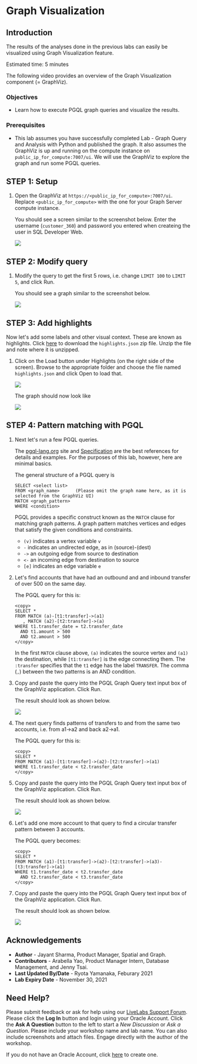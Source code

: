 # Graph Visualization

## Introduction

The results of the analyses done in the previous labs can easily be visualized using Graph Visualization feature.

Estimated time: 5 minutes

The following video provides an overview of the Graph Visualization component (= GraphViz).

[](youtube:zfefKdNfAY4)

### Objectives

- Learn how to execute PGQL graph queries and visualize the results.

### Prerequisites

- This lab assumes you have successfully completed Lab - Graph Query and Analysis with Python and published the graph. It also assumes the GraphViz is up and running on the compute instance on `public_ip_for_compute:7007/ui`. We will use the GraphViz to explore the graph and run some PGQL queries.

## **STEP 1:** Setup

1. Open the GraphViz at `https://<public_ip_for_compute>:7007/ui`. Replace `<public_ip_for_compute>` with the one for your Graph Server compute instance.

    You should see a screen similar to the screenshot below. Enter the username (`customer_360`) and password you entered when createing the user in SQL Developer Web.

    ![](images/ADB_GViz_Login.png)

## **STEP 2:** Modify query

1. Modify the query to get the first 5 rows, i.e. change `LIMIT 100` to `LIMIT 5`, and click Run.

    You should see a graph similar to the screenshot below.

    ![](images/show-5-elements.jpg)

## **STEP 3:** Add highlights

Now let's add some labels and other visual context. These are known as highlights. Click [here](./highlights.json.zip) to download the `highlights.json` zip file. Unzip the file and note where it is unzipped.

1. Click on the Load button under Highlights (on the right side of the screen). Browse to the appropriate folder and choose the file named `highlights.json` and click Open to load that.

    ![](images/GraphVizLoadHighlights.png)

    The graph should now look like

    ![](images/GraphVizWithHighlights.png)

## **STEP 4:** Pattern matching with PGQL

1. Next let's run a few PGQL queries.

    The [pgql-lang.org](http://pgql-lang.org) site and [Specification](http://pgql-lang.org/spec/1.3) are the best references for details and examples. For the purposes of this lab, however, here are minimal basics.

    The general structure of a PGQL query is

    ```
    SELECT <select list>
    FROM <graph_name>      (Please omit the graph name here, as it is selected from the GraphViz UI)
    MATCH <graph_pattern>
    WHERE <condition>
    ```

    PGQL provides a specific construct known as the `MATCH` clause for matching graph patterns. A graph pattern matches vertices and edges that satisfy the given conditions and constraints.  
    - `(v)` indicates a vertex variable `v`   
    - `-` indicates an undirected edge, as in (source)-(dest)  
    - `->` an outgoing edge from source to destination  
    - `<-` an incoming edge from destination to source  
    - `[e]` indicates an edge variable `e`

2. Let's find accounts that have had an outbound and and inbound transfer of over 500 on the same day.

    The PGQL query for this is:

    ```
    <copy>
    SELECT *
    FROM MATCH (a)-[t1:transfer]->(a1)
       , MATCH (a2)-[t2:transfer]->(a)
    WHERE t1.transfer_date = t2.transfer_date
      AND t1.amount > 500
      AND t2.amount > 500
    </copy>
    ```

    In the first `MATCH` clause above, `(a)` indicates the source vertex and `(a1)` the destination, while `[t1:transfer]` is the edge connecting them. The `:transfer` specifies that the `t1` edge has the label `TRANSFER`. The comma (`,`) between the two patterns is an AND condition.

3. Copy and paste the query into the PGQL Graph Query text input box of the GraphViz application. Click Run.

    The result should look as shown below.

    ![](images/same-day-transfers.jpg)

4. The next query finds patterns of transfers to and from the same two accounts, i.e. from a1->a2 and back a2->a1.

    The PGQL query for this is:
    ```
    <copy>
    SELECT *
    FROM MATCH (a1)-[t1:transfer]->(a2)-[t2:transfer]->(a1)
    WHERE t1.transfer_date < t2.transfer_date
    </copy>
    ```

5. Copy and paste the query into the PGQL Graph Query text input box of the GraphViz application. Click Run.

    The result should look as shown below.

    ![](images/cycle-2-hops.jpg)

6. Let's add one more account to that query to find a circular transfer pattern between 3 accounts.

    The PGQL query becomes:
    ```
    <copy>
    SELECT *
    FROM MATCH (a1)-[t1:transfer]->(a2)-[t2:transfer]->(a3)-[t3:transfer]->(a1)
    WHERE t1.transfer_date < t2.transfer_date
      AND t2.transfer_date < t3.transfer_date
    </copy>
    ```

7. Copy and paste the query into the PGQL Graph Query text input box of the GraphViz application. Click Run.

    The result should look as shown below.

    ![](images/cycle-3-hops.jpg)

## Acknowledgements

* **Author** - Jayant Sharma, Product Manager, Spatial and Graph.
* **Contributors** - Arabella Yao, Product Manager Intern, Database Management, and Jenny Tsai.
* **Last Updated By/Date** - Ryota Yamanaka, Feburary 2021
* **Lab Expiry Date** - November 30, 2021

## Need Help?
Please submit feedback or ask for help using our [LiveLabs Support Forum](https://community.oracle.com/tech/developers/categories/oracle-graph). Please click the **Log In** button and login using your Oracle Account. Click the **Ask A Question** button to the left to start a *New Discussion* or *Ask a Question*.  Please include your workshop name and lab name.  You can also include screenshots and attach files.  Engage directly with the author of the workshop.

If you do not have an Oracle Account, click [here](https://profile.oracle.com/myprofile/account/create-account.jspx) to create one.
